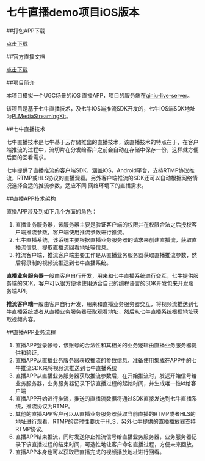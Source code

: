# 七牛直播demo项目iOS版本

##打包APP下载

[点击下载](https://dn-devtools.qbox.me/QNPilePlayDemo-v1.1.3.html)

##官方直播文档

[点击下载](http://devtools.qiniu.com/pili-guide-v1.pdf)

##项目简介

本项目模拟一个UGC场景的iOS
直播APP，项目的服务端在[qiniu-live-server](https://github.com/qiniudemo/qiniu-live-server)。

该项目是基于七牛直播技术，及七牛iOS端推流SDK开发的，七牛iOS端SDK地址为[PLMediaStreamingKit](https://github.com/pili-engineering/PLMediaStreamingKit)。

##七牛直播技术

七牛直播技术是七牛基于云存储推出的直播技术，该直播技术的特点在于，在客户端推流的过程中，流切片在分发给客户之前会自动在存储中保存一份，这样就方便后面的回看需求。

七牛提供了直播推流的客户端SDK，涵盖iOS，Android平台，支持RTMP协议推流，RTMP或HLS协议的直播观看。另外客户端推流的SDK还可以自动根据网络情况选择合适的推流参数，适应不同
网络环境下的直播需求。

##直播APP技术架构

直播APP涉及到如下几个方面的角色：

1. 直播业务服务器，该服务器主要是验证客户端的权限并在权限合法之后授权客户端推流参数，客户端使用推流参数进行推流。
2. 七牛直播系统，该系统主要根据直播业务服务器的请求来创建直播流，获取直播流信息，提取直播流回看地址等信息。
3. 推流客户端，推流客户端主要工作是从直播业务服务器获取直播推流参数，然后将录制的视频流推送到七牛直播系统。

**直播业务服务器**一般由客户自行开发，用来和七牛直播系统进行交互，七牛提供服务端的SDK，客户可以很方便地使用适合自己的编程语言的SDK开发包来开发服务端API。

**推流客户端**一般由客户自行开发，用来和直播业务服务器交互，将视频流推送到七牛直播系统或者从直播业务服务器获取观看地址，然后从七牛直播系统根据地址获取视频内容。

##直播APP业务流程

1. 直播APP登录帐号，该账号的合法性和其相关的业务逻辑由直播业务服务器提供和验证。
2. 直播APP从直播业务服务器获取推流的参数信息，准备使用集成在APP中的七牛推流SDK来将视频流推送到七牛直播系统
3. 直播APP从直播业务服务器获取推流参数后，在开始推流时，发送开始信号给业务服务器，业务服务器记录下该直播过程的起始时间，并生成唯一性id给客户端
4. 直播APP开始进行推流，推送的直播流数据将通过SDK直接发送到七牛直播系统，推流协议为RTMP。
5. 其他的直播APP客户可以从直播业务服务器获取当前直播的RTMP或者HLS的地址进行观看，RTMP的实时性要优于HLS，另外七牛提供的[直播播放器](https://github.com/pili-engineering/PLPlayerKit)支持RTMP协议。
6. 直播APP结束推流，同时发送停止推流信号给直播业务服务器，业务服务器记录下该直播过程的结束时间，可选性地让客户命名直播过程，方便未来回放。
7. 直播APP本身也可以获取已直播完成的视频播放地址进行回看。

